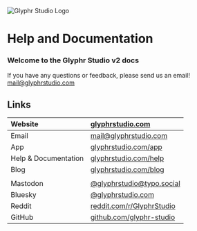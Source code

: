 ![Glyphr Studio Logo](/logo-wordmark-vertical-blue.svg)

# Help and Documentation

### Welcome to the Glyphr Studio v2 docs

If you have any questions or feedback, please
send us an email! [mail@glyphrstudio.com](mailto:mail@glyphrstudio.com)

## Links

| Website              | [glyphrstudio.com](https://www.glyphrstudio.com)                    |
| :------------------- | :------------------------------------------------------------------ |
| Email                | [mail@glyphrstudio.com](mailto:mail@glyphrstudio.com)               |
| App                  | [glyphrstudio.com/app](https://www.glyphrstudio.com/app)            |
| Help & Documentation | [glyphrstudio.com/help](https://www.glyphrstudio.com/help/)         |
| Blog                 | [glyphrstudio.com/blog](https://www.glyphrstudio.com/blog/)         |
|                      |                                                                     |
| Mastodon             | [@glyphrstudio@typo.social](https://typo.social/@glyphrstudio)      |
| Bluesky              | [@glyphrstudio.com](https://bsky.app/profile/glyphrstudio.com)      |
| Reddit               | [reddit.com/r/GlyphrStudio](https://www.reddit.com/r/GlyphrStudio/) |
| GitHub               | [github.com/glyphr-studio](https://github.com/glyphr-studio)        |
